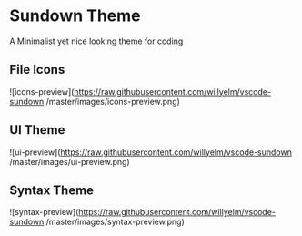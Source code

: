 # Sundown Theme

A Minimalist yet nice looking theme for coding

## File Icons

![icons-preview](https://raw.githubusercontent.com/willyelm/vscode-sundown
/master/images/icons-preview.png)

## UI Theme

![ui-preview](https://raw.githubusercontent.com/willyelm/vscode-sundown
/master/images/ui-preview.png)

## Syntax Theme

![syntax-preview](https://raw.githubusercontent.com/willyelm/vscode-sundown
/master/images/syntax-preview.png)
